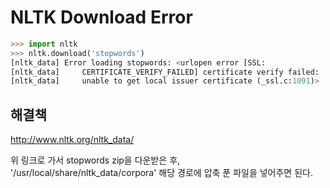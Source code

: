 
# NLTK Download Error
```Python
>>> import nltk
>>> nltk.download('stopwords')
[nltk_data] Error loading stopwords: <urlopen error [SSL:
[nltk_data]     CERTIFICATE_VERIFY_FAILED] certificate verify failed:
[nltk_data]     unable to get local issuer certificate (_ssl.c:1091)>
```

## 해결책

http://www.nltk.org/nltk_data/

위 링크로 가서 stopwords zip을 다운받은 후, '/usr/local/share/nltk_data/corpora' 해당 경로에 압축 푼 파일을 넣어주면 된다. 

